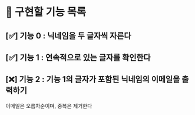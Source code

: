 # 🔖 구현할 기능 목록

## [✅] 기능 0 : 닉네임을 두 글자씩 자른다

## [✅] 기능 1 : 연속적으로 있는 글자를 확인한다

## [❌] 기능 2 : 기능 1의 글자가 포함된 닉네임의 이메일을 출력하기

이메일은 오름차순이며, 중복은 제거한다

